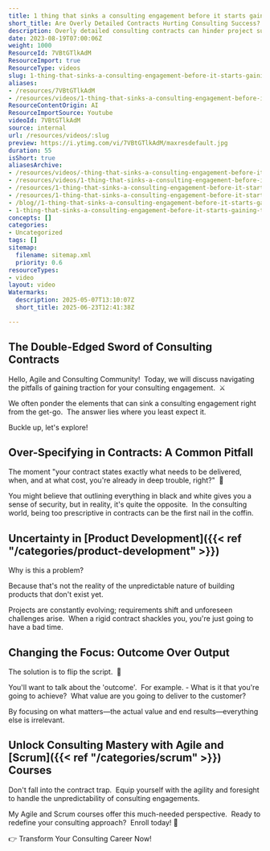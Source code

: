 ```yaml
---
title: 1 thing that sinks a consulting engagement before it starts gaining traction?
short_title: Are Overly Detailed Contracts Hurting Consulting Success?
description: Overly detailed consulting contracts can hinder project success by limiting flexibility; focus on outcomes and value to adapt to changing client needs and product goals.
date: 2023-08-19T07:00:06Z
weight: 1000
ResourceId: 7VBtGTlkAdM
ResourceImport: true
ResourceType: videos
slug: 1-thing-that-sinks-a-consulting-engagement-before-it-starts-gaining-traction
aliases:
- /resources/7VBtGTlkAdM
- /resources/videos/1-thing-that-sinks-a-consulting-engagement-before-it-starts-gaining-traction-7VBtGTlkAdM
ResourceContentOrigin: AI
ResourceImportSource: Youtube
videoId: 7VBtGTlkAdM
source: internal
url: /resources/videos/:slug
preview: https://i.ytimg.com/vi/7VBtGTlkAdM/maxresdefault.jpg
duration: 55
isShort: true
aliasesArchive:
- /resources/videos/-thing-that-sinks-a-consulting-engagement-before-it-starts-gaining-traction
- /resources/videos/1-thing-that-sinks-a-consulting-engagement-before-it-starts-gaining-traction
- /resources/1-thing-that-sinks-a-consulting-engagement-before-it-starts-gaining-traction-2
- /resources/1-thing-that-sinks-a-consulting-engagement-before-it-starts-gaining-traction
- /blog//1-thing-that-sinks-a-consulting-engagement-before-it-starts-gaining-traction/
- 1-thing-that-sinks-a-consulting-engagement-before-it-starts-gaining-traction-7VBtGTlkAdM
concepts: []
categories:
- Uncategorized
tags: []
sitemap:
  filename: sitemap.xml
  priority: 0.6
resourceTypes:
- video
layout: video
Watermarks:
  description: 2025-05-07T13:10:07Z
  short_title: 2025-06-23T12:41:38Z

---
```

## The Double-Edged Sword of Consulting Contracts

Hello, Agile and Consulting Community!  Today, we will discuss navigating the pitfalls of gaining traction for your consulting engagement.  ⚔️

We often ponder the elements that can sink a consulting engagement right from the get-go.  The answer lies where you least expect it.

Buckle up, let's explore!

## Over-Specifying in Contracts: A Common Pitfall

The moment "your contract states exactly what needs to be delivered, when, and at what cost, you're already in deep trouble, right?"  🚩

You might believe that outlining everything in black and white gives you a sense of security, but in reality, it's quite the opposite.  In the consulting world, being too prescriptive in contracts can be the first nail in the coffin.

## Uncertainty in [Product Development]({{< ref "/categories/product-development" >}})

Why is this a problem?

Because that's not the reality of the unpredictable nature of building products that don't exist yet.

Projects are constantly evolving; requirements shift and unforeseen challenges arise.  When a rigid contract shackles you, you're just going to have a bad time.

## Changing the Focus: Outcome Over Output

The solution is to flip the script.  🎯

You'll want to talk about the 'outcome'.  For example. - What is it that you're going to achieve?  What value are you going to deliver to the customer?

By focusing on what matters—the actual value and end results—everything else is irrelevant.

## Unlock Consulting Mastery with Agile and [Scrum]({{< ref "/categories/scrum" >}}) Courses

Don't fall into the contract trap.  Equip yourself with the agility and foresight to handle the unpredictability of consulting engagements.

My Agile and Scrum courses offer this much-needed perspective.  Ready to redefine your consulting approach?  Enroll today! 🌟

👉 Transform Your Consulting Career Now!
